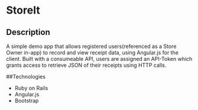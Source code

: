 # StoreIt
## Description
<p>A simple demo app that allows registered users(referenced as a Store Owner in-app) to record and view receipt data, using Angular.js for the client. Built with a consumeable API, users are assigned an API-Token which grants access to retrieve JSON of their receipts using HTTP calls.</p>

##Technologies
- Ruby on Rails
- Angular.js
- Bootstrap

